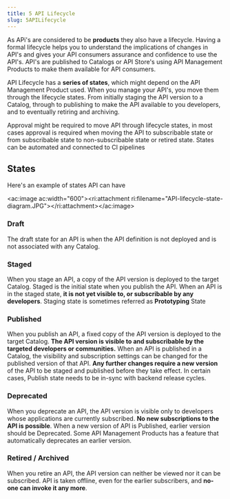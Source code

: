```yaml
---
title: 5 API Lifecycle
slug: 5APILifecycle
---
```

As APi's are considered to be **products** they also have a lifecycle. Having a formal lifecycle helps you to understand the implications of changes in API's and gives your API consumers assurance and confidence to use the API's. API's are published to Catalogs or API Store's using API Management Products to make them available for API consumers.

API Lifecycle has a **series of states**, which might depend on the API Management Product used. When you manage your API's, you move them through the lifecycle states. From initially staging the API version to a Catalog, through to publishing to make the API available to you developers, and to eventually retiring and archiving.

Approval might be required to move API through lifecycle states, in most cases approval is required when moving the API to subscribable state or from subscribable state to non-subscribable state or retired state. States can be automated and connected to CI pipelines

## States

Here's an example of states API can have

<ac:image ac:width="600"><ri:attachment ri:filename="API-lifecycle-state-diagram.JPG"></ri:attachment></ac:image>

### Draft

The draft state for an API is when the API definition is not deployed and is not associated with any Catalog. 

### Staged

When you stage an API, a copy of the API version is deployed to the target Catalog. Staged is the initial state when you publish the API. When an API is in the staged state, **it is not yet visible to, or subscribable by any developers**. Staging state is sometimes referred as **Prototyping** State

### Published

When you publish an API, a fixed copy of the API version is deployed to the target Catalog. **The API version is visible to and subscribable by the targeted developers or communities.** When an API is published in a Catalog, the visibility and subscription settings can be changed for the published version of that API. **Any further changes require a new version** of the API to be staged and published before they take effect. In certain cases, Publish state needs to be in-sync with backend release cycles. 

### Deprecated

When you deprecate an API, the API version is visible only to developers whose applications are currently subscribed. **No new subscriptions to the API is possible**. When a new version of API is Published, earlier version should be Deprecated. Some API Management Products has a feature that automatically deprecates an earlier version.

### Retired / Archived

When you retire an API, the API version can neither be viewed nor it can be subscribed. API is taken offline, even for the earlier subscribers, and **no-one can invoke it any more**.

 
